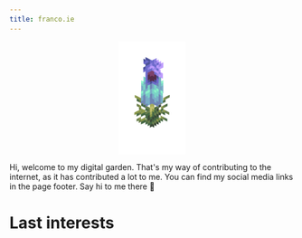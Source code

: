 ```yaml
---
title: franco.ie
---
```


<p align="center">
<img align="center" src="latest-536452933.png" height="200px"/>
</p>

Hi, welcome to my digital garden.
That's my way of contributing to the internet, as it has contributed a lot to me.
You can find my social media links in the page footer. Say hi to me there 🙂
# Last interests
## 